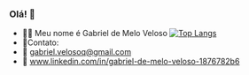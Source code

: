 ### Olá! 👋
 - 🐱‍🚀 Meu nome é Gabriel de Melo Veloso 
[![Top Langs](https://github-readme-stats.vercel.app/api/top-langs/?username=anuraghazra&layout=donut&theme=vue-dark)](https://github.com/anuraghazra/github-readme-stats)
 - 📲Contato:
 - 📩 gabriel.velosoq@gmail.com 
 - 🔗 www.linkedin.com/in/gabriel-de-melo-veloso-1876782b6


<!--
**GabrielMelo2/GabrielMelo2** is a ✨ _special_ ✨ repository because its `README.md` (this file) appears on your GitHub profile.

Here are some ideas to get you started:

- 🔭 I’m currently working on ...
- 🌱 I’m currently learning ...
- 👯 I’m looking to collaborate on ...
- 🤔 I’m looking for help with ...
- 💬 Ask me about ...
- 📫 How to reach me: ...
- 😄 Pronouns: ...
- ⚡ Fun fact: ...
-->
